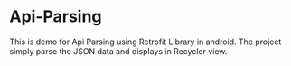 # Api-Parsing
This is demo for Api Parsing using Retrofit Library in android. The project simply parse the JSON data and displays in Recycler view.
